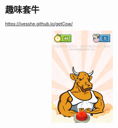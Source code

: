 # 趣味套牛
https://ivesshe.github.io/getCow/
<center class="half">
    <img src="https://github.com/IvesShe/CocosCreatorDemo/blob/master/1587868822604.jpg?raw=true" width="200"/>
</center>
